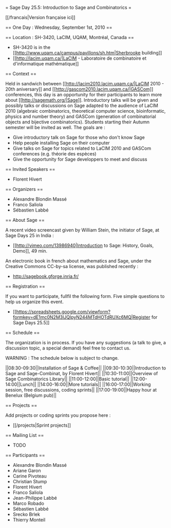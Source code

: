 = Sage Day 25.5: Introduction to Sage and Combinatorics =

[[/francais|Version française ici]]

== One Day : Wednesday, September 1st, 2010 ==

== Location : SH-3420, LaCIM, UQAM, Montréal, Canada ==

  * SH-3420 is in the [[http://www.uqam.ca/campus/pavillons/sh.htm|Sherbrooke building]]
  * [[http://lacim.uqam.ca/|LaCIM - Laboratoire de combinatoire et d'informatique mathématique]]

== Context ==

Held in sandwich between [[http://lacim2010.lacim.uqam.ca/|LaCIM 2010 - 20th aniversary]] and [[http://gascom2010.lacim.uqam.ca/|GASCom]] conferences, this day is an opportunity for their participants to learn more about [[http://sagemath.org/|Sage]]. Introductory talks will be given and possibly talks or discussions on Sage adapted to the audience of LaCIM 2010 (algebraic combinatorics, theoretical computer science, bioinformatic, physics and number theory) and GASCom (generation of combinatorial objects and bijective combinatorics). Students starting their Autumn semester will be invited as well. The goals are :

  * Give introductory talk on Sage for those who don't know Sage
  * Help people installing Sage on their computer
  * Give talks on Sage for topics related to LaCIM 2010 and GASCom conferences (e.g. théorie des espèces)
  * Give the opportunity for Sage developpers to meet and discuss


== Invited Speakers ==

  * Florent Hivert
 
== Organizers ==

  * Alexandre Blondin Massé
  * Franco Saliola
  * Sébastien Labbé

== About Sage ==

A recent video screencast given by William Stein, the initiator of Sage, at Sage Days 25 in India :

  * [[http://vimeo.com/13986940|Introduction to Sage: History, Goals, Demo]], 49 min.

An electronic book in french about mathematics and Sage, under the Creative Commons CC-by-sa license, was published recently : 

  * http://sagebook.gforge.inria.fr/ 

== Registration ==

If you want to participate, fullfil the following form. Five simple questions to help us organize this event.

  * [[https://spreadsheets.google.com/viewform?formkey=dE1mc0N2M3lJQlpyN244MTdHOTdRUXc6MQ|Register for Sage Days 25.5]]

== Schedule ==

The organization is in process. If you have any suggestions (a talk to give, a discussion topic, a special demand) feel free to contact us.

WARNING : The schedule below is subject to change.

||08:30-09:30||Installation of Sage & Coffee||
||09:30-10:30||Introduction to Sage and Sage-Combinat, by Florent Hivert||
||10:30-11:00||Overview of Sage Combinatorics Library||
||11:00-12:00||Basic tutorial||
||12:00-14:00||Lunch||
||14:00-16:00||More tutorials||
||16:00-17:00||Working session, free discussions, coding sprints||
||17:00-19:00||Happy hour at Benelux (Belgium pub)||

== Projects ==

Add projects or coding sprints you propose here :

  * [[/projects|Sprint projects]]

== Mailing List ==

  * TODO

== Participants ==

  * Alexandre Blondin Massé
  * Ariane Garon
  * Carine Pivoteau
  * Christian Stump
  * Florent Hivert
  * Franco Saliola
  * Jean-Philippe Labbé
  * Marco Robado
  * Sébastien Labbé
  * Srecko Brlek
  * Thierry Monteil 
